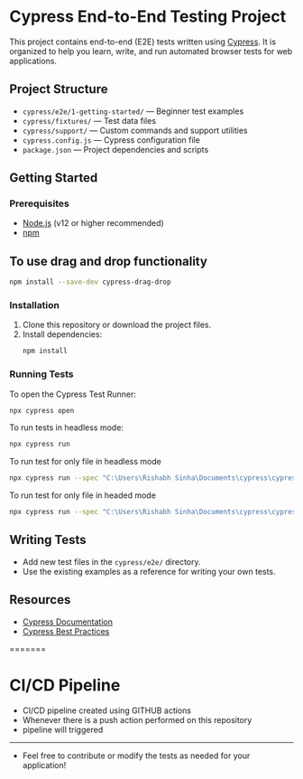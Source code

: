 # Cypress End-to-End Testing Project

This project contains end-to-end (E2E) tests written using [Cypress](https://www.cypress.io/). It is organized to help you learn, write, and run automated browser tests for web applications.

## Project Structure

- `cypress/e2e/1-getting-started/` — Beginner test examples
- `cypress/fixtures/` — Test data files
- `cypress/support/` — Custom commands and support utilities
- `cypress.config.js` — Cypress configuration file
- `package.json` — Project dependencies and scripts

## Getting Started

### Prerequisites
- [Node.js](https://nodejs.org/) (v12 or higher recommended)
- [npm](https://www.npmjs.com/)

## To use drag and drop functionality
```sh
npm install --save-dev cypress-drag-drop
```

### Installation
1. Clone this repository or download the project files.
2. Install dependencies:
   ```sh
   npm install
   ```

### Running Tests
To open the Cypress Test Runner:
```sh
npx cypress open
```

To run tests in headless mode:
```sh
npx cypress run
```

To run test for only file in headless mode
```sh
npx cypress run --spec "C:\Users\Rishabh Sinha\Documents\cypress\cypress\e2e\1-getting-started\drag_drop.cy.js" --headless
```
To run test for only file in headed mode
```sh
npx cypress run --spec "C:\Users\Rishabh Sinha\Documents\cypress\cypress\e2e\1-getting-started\drag_drop.cy.js" --headed
```

## Writing Tests
- Add new test files in the `cypress/e2e/` directory.
- Use the existing examples as a reference for writing your own tests.

## Resources
- [Cypress Documentation](https://docs.cypress.io/)
- [Cypress Best Practices](https://docs.cypress.io/guides/references/best-practices)

=======
# CI/CD Pipeline
- CI/CD pipeline created using GITHUB actions 
- Whenever there is a push action performed on this repository
- pipeline will triggered
---


- Feel free to contribute or modify the tests as needed for your application!
